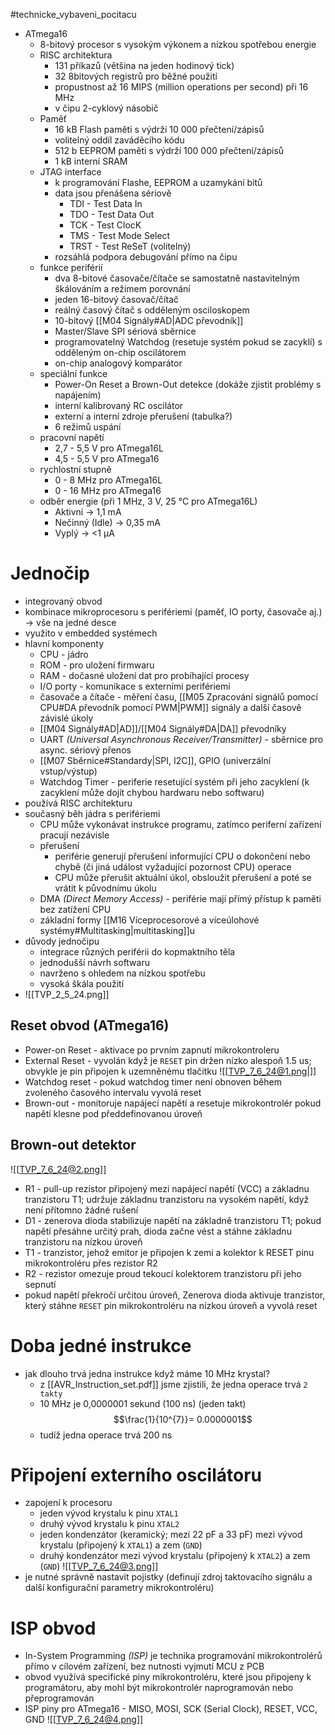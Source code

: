 #technicke_vybaveni_pocitacu 
* ATmega16
	* 8-bitový procesor s vysokým výkonem a nízkou spotřebou energie
	* RISC architektura
		* 131 příkazů (většina na jeden hodinový tick)
		* 32 8bitových registrů pro běžné použití
		* propustnost až 16 MIPS (million operations per second) při 16 MHz
		* v čipu 2-cyklový násobič
	* Paměť
		* 16 kB Flash paměti s výdrží 10 000 přečtení/zápisů
		* volitelný oddíl zaváděcího kódu
		* 512 b EEPROM paměti s výdrží 100 000 přečtení/zápisů
		* 1 kB interní SRAM
	* JTAG interface
		* k programování Flashe, EEPROM a uzamykání bitů
		* data jsou přenášena sériově
			* TDI - Test Data In
			* TDO - Test Data Out
			* TCK - Test ClocK
			* TMS - Test Mode Select
			* TRST - Test ReSeT (volitelný)
		* rozsáhlá podpora debugování přímo na čipu
	* funkce periférií
		* dva 8-bitové časovače/čítače se samostatně nastavitelným škálováním a režimem porovnání
		* jeden 16-bitový časovač/čítač
		* reálný časový čítač s odděleným osciloskopem
		* 10-bitový [[M04 Signály#AD|ADC převodník]]
		* Master/Slave SPI sériová sběrnice
		* programovatelný Watchdog (resetuje systém pokud se zacyklí) s odděleným on-chip oscilátorem
		* on-chip analogový komparátor
	* speciální funkce
		* Power-On Reset a Brown-Out detekce (dokáže zjistit problémy s napájením)
		* interní kalibrovaný RC oscilátor
		* externí a interní zdroje přerušení (tabulka?)
		* 6 režimů uspání
	* pracovní napětí
		* 2,7 - 5,5 V pro ATmega16L
		* 4,5 - 5,5 V pro ATmega16
	* rychlostní stupně
		* 0 - 8 MHz pro ATmega16L
		* 0 - 16 MHz pro ATmega16
	* odběr energie (při 1 MHz, 3 V, 25 °C pro ATmega16L)
		* Aktivní → 1,1 mA
		* Nečinný (Idle) → 0,35 mA
		* Vyplý → <1 µA
# Jednočip
* integrovaný obvod
* kombinace mikroprocesoru s perifériemi (paměť, IO porty, časovače aj.) → vše na jedné desce
* využito v embedded systémech
* hlavní komponenty
	* CPU - jádro
	* ROM - pro uložení firmwaru
	* RAM - dočasné uložení dat pro probíhající procesy
	* I/O porty - komunikace s externími perifériemi
	* časovače a čítače - měření času, [[M05 Zpracování signálů pomocí CPU#DA převodník pomocí PWM|PWM]] signály a další časově závislé úkoly
	* [[M04 Signály#AD|AD]]/[[M04 Signály#DA|DA]] převodníky
	* UART *(Universal Asynchronous Receiver/Transmitter)* - sběrnice pro async. sériový přenos
	* [[M07 Sběrnice#Standardy|SPI, I2C]], GPIO (univerzální vstup/výstup)
	* Watchdog Timer - periferie resetující systém při jeho zacyklení (k zacyklení může dojít chybou hardwaru nebo softwaru)
* používá RISC architekturu
* současný běh jádra s perifériemi
	* CPU může vykonávat instrukce programu, zatímco periferní zařízení pracují nezávisle
	* přerušení 
		* periférie generují přerušení informující CPU o dokončení nebo chybě (či jiná událost vyžadující pozornost CPU) operace
		* CPU může přerušit aktuální úkol, obsloužit přerušení a poté se vrátit k původnímu úkolu
	* DMA *(Direct Memory Access)* - periférie mají přímý přístup k paměti bez zatížení CPU
	* základní formy [[M16 Víceprocesorové a víceúlohové systémy#Multitasking|multitasking]]u
* důvody jednočipu
	* integrace různých periférii do kopmaktního těla
	* jednodušší návrh softwaru
	* navrženo s ohledem na nízkou spotřebu
	* vysoká škála použití
* ![[TVP_2_5_24.png]]
## Reset obvod (ATmega16)
* Power-on Reset - aktivace po prvním zapnutí mikrokontroleru
* External Reset - vyvolán když je `RESET` pin držen nízko alespoň 1.5 us; obvykle je pin připojen k uzemněnému tlačítku ![[TVP_7_6_24@1.png|]]
* Watchdog reset - pokud watchdog timer není obnoven během zvoleného časového intervalu vyvolá reset
* Brown-out - monitoruje napájecí napětí a resetuje mikrokontrolér pokud napětí klesne pod předdefinovanou úroveň
## Brown-out detektor
![[TVP_7_6_24@2.png]]
* R1 - pull-up rezistor připojený mezi napájecí napětí (VCC) a základnu tranzistoru T1; udržuje základnu tranzistoru na vysokém napětí, když není přítomno žádné rušení
* D1 - zenerova dioda stabilizuje napětí na základně tranzistoru T1; pokud napětí přesáhne určitý prah, dioda začne vést a stáhne základnu tranzistoru na nízkou úroveň
* T1 - tranzistor, jehož emitor je připojen k zemi a kolektor k RESET pinu mikrokontroléru přes rezistor R2
* R2 - rezistor omezuje proud tekoucí kolektorem tranzistoru při jeho sepnutí
* pokud napětí překročí určitou úroveň, Zenerova dioda aktivuje tranzistor, který stáhne `RESET` pin mikrokontroléru na nízkou úroveň a vyvolá reset
# Doba jedné instrukce
* jak dlouho trvá jedna instrukce když máme 10 MHz krystal?
	* z [[AVR_Instruction_set.pdf]] jsme zjistili, že jedna operace trvá `2 takty`
	* 10 MHz je 0,0000001 sekund (100 ns) (jeden takt) $$\frac{1}{10^{7}}= 0.0000001$$
	* tudíž jedna operace trvá 200 ns
# Připojení externího oscilátoru
* zapojení k procesoru
	* jeden vývod krystalu k pinu `XTAL1`
	* druhý vývod krystalu k pinu `XTAL2`
	* jeden kondenzátor (keramický; mezi 22 pF a 33 pF) mezi vývod krystalu (připojený k `XTAL1`) a zem (`GND`)
	* druhý kondenzátor mezi vývod krystalu (připojený k `XTAL2`) a zem (`GND`)
	![[TVP_7_6_24@3.png]]
* je nutné správně nastavit pojistky (definují zdroj taktovacího signálu a další konfigurační parametry mikrokontroléru)
# ISP obvod
* In-System Programming *(ISP)* je technika programování mikrokontrolérů přímo v cílovém zařízení, bez nutnosti vyjmutí MCU z PCB
* obvod využívá specifické piny mikrokontroléru, které jsou připojeny k programátoru, aby mohl být mikrokontrolér naprogramován nebo přeprogramován
* ISP piny pro ATmega16 - MISO, MOSI, SCK (Serial Clock), RESET, VCC, GND
![[TVP_7_6_24@4.png]]